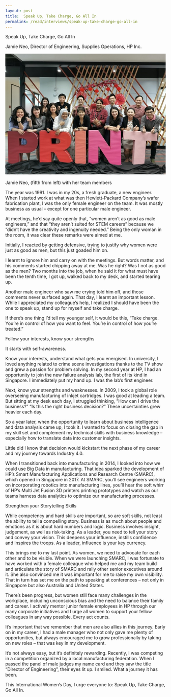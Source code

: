 ```yaml
---
layout: post
title:  Speak Up, Take Charge, Go All In
permalink: /read/interviews/speak-up-take-charge-go-all-in
---
```

Speak Up, Take Charge, Go All In

Jamie Neo, Director of Engineering, Supplies Operations, HP Inc.
<p><img src="/images/read2.jpg"/></p>
Jamie Neo, (fifth from left)  with her team members

The year was 1991. I was in my 20s, a fresh graduate, a new engineer. When I started work at what was then Hewlett-Packard Company’s wafer fabrication plant, I was the only female engineer on the team. It was mostly business as usual – except for one particular male engineer.

At meetings, he’d say quite openly that, “women aren’t as good as male engineers,” and that “they aren’t suited for STEM careers” because we “didn’t have the creativity and ingenuity needed.” Being the only woman in the room, it was clear these remarks were aimed at me. 

Initially, I reacted by getting defensive, trying to justify why women were just as good as men, but this just goaded him on.

I learnt to ignore him and carry on with the meetings. But words matter, and his comments started chipping away at me. Was he right? Was I not as good as the men? Two months into the job, when he said it for what must have been the tenth time, I got up, walked back to my desk, and started tearing up. 

Another male engineer who saw me crying told him off, and those comments never surfaced again. That day, I learnt an important lesson. While I appreciated my colleague’s help, I realized I should have been the one to speak up, stand up for myself and take charge. 

If there’s one thing I’d tell my younger self, it would be this, “Take charge. You’re in control of how you want to feel. You’re in control of how you’re treated.”

Follow your interests, know your strengths

It starts with self-awareness. 

Know your interests, understand what gets you energised. In university, I loved anything related to crime scene investigations thanks to the TV show and grew a passion for problem solving. In my second year at HP, I had an opportunity to join the new failure analysis lab, the first of its kind in Singapore. I immediately put my hand up. I was the lab’s first engineer. 

Next, know your strengths and weaknesses. In 2009, I took a global role overseeing manufacturing of inkjet cartridges. I was good at leading a team. But sitting at my desk each day, I struggled thinking, “How can I drive the business?” “Is this the right business decision?” These uncertainties grew heavier each day. 

So a year later, when the opportunity to learn about business intelligence and data analysis came up, I took it. I wanted to focus on closing the gap in my skill set and complement my technical skills with business knowledge – especially how to translate data into customer insights. 

Little did I know that decision would kickstart the next phase of my career and my journey towards Industry 4.0.

When I transitioned back into manufacturing in 2014, I looked into how we could use Big Data in manufacturing. That idea sparked the development of HP’s Smart Manufacturing Applications and Research Centre (SMARC), which opened in Singapore in 2017. At SMARC, you’ll see engineers working on incorporating robotics into manufacturing lines, you’ll hear the soft whirr of HP’s Multi Jet Fusion 3D printers printing prototypes and watch as our teams harness data analytics to optimize our manufacturing processes. 

Strengthen your Storytelling Skills

While competency and hard skills are important, so are soft skills, not least the ability to tell a compelling story. Business is as much about people and emotions as it is about hard numbers and logic. Business involves insight, judgement, as well as risk-taking. As a leader, you need to tell your story and convey your vision. This deepens your influence, instills confidence and inspires the troops. As a leader, influence is your key currency.

This brings me to my last point. As women, we need to advocate for each other and to be visible. When we were launching SMARC, I was fortunate to have worked with a female colleague who helped me and my team build and articulate the story of SMARC and rally other senior executives around it. She also convinced me it was important for me to raise my own visibility. That in turn has set me on the path to speaking at conferences – not only in Singapore but also Australia and United States.

There’s been progress, but women still face many challenges in the workplace, including unconscious bias and the need to balance their family and career. I actively mentor junior female employees in HP through our many corporate initiatives and I urge all women to support your fellow colleagues in any way possible. Every act counts.

It’s important that we remember that men are also allies in this journey. Early on in my career, I had a male manager who not only gave me plenty of opportunities, but always encouraged me to grow professionally by taking on new roles – that was key in my development.

It’s not always easy, but it’s definitely rewarding. Recently, I was competing in a competition organized by a local manufacturing federation. When I passed the panel of male judges my name card and they saw the title “Director of Engineering”, their eyes lit up. I smiled. What a journey it has been.

This International Women’s Day, I urge everyone to:  Speak Up, Take Charge, Go All In.
